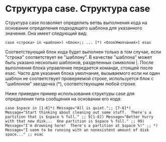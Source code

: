 Структура case.
Структура case
==============

Структура case позволяет определить ветвь выполнения кода на основании определения подходящего шаблона для указанного значения. Она имеет следующий вид:

  `case <строка> in
    <шаблон>) <блок>;;
    ...
    [*) <блокУмолчания>]
  esac`

Соответствующий блок кода будет выполнен только в том случае, если "строка" соответствует ее "шаблону". В качестве "шаблона" может быть указано несколько шаблонов, разделенных символом |. После выполнения блока управление передается команде, стоящей после esac. Часто для указания блока умолчания, вызываемого если ни один шаблон не соответствует проверяемой строке, используется блок с "шаблоном" звездочка (*), соответствующим любой строке.

Ниже приведен пример использования структуры case для определения типа сообщения на основании его кода:

  `case $space in
    [1-6]*)
      Message="All is quiet.";;
    [7-8]*)
      Message="Start thinking about cleaning out some stuff.  There's a partition that is $space % full." ;;
    9[1-8])
      Message="Better hurry with that new disk...  One partition is $space % full." ;;
    99)
      Message="I'm drowning here!  There's a partition at $space %!" ;;
    *)
      Message="I seem to be running with an nonexistent amount of disk space..." ;;
  esac`
